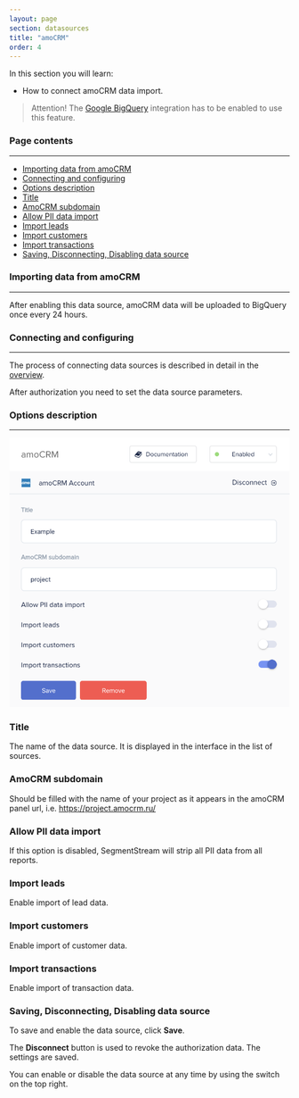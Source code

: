 ```yaml
---
layout: page
section: datasources
title: "amoCRM"
order: 4
---
```


In this section you will learn:
* How to connect amoCRM data import.

> Attention! The [Google BigQuery](/integrations/google-bigquery) integration has to be enabled to use this feature.

### Page contents
------
<ul class="page-navigation">
  <li><a href="#importing-data">Importing data from amoCRM</a></li>
  <li><a href="#connecting-and-configuring">Connecting and configuring</a></li>
  <li><a href="#options-description">Options description</a></li>
  <li><a href="#title">Title</a></li>
  <li><a href="#amocrm-subdomain">AmoCRM subdomain</a></li>
  <li><a href="#allow-pii-data-import">Allow PII data import</a></li>
  <li><a href="#import-leads">Import leads</a></li>
  <li><a href="#import-customers">Import customers</a></li>
  <li><a href="#import-transactions">Import transactions</a></li>
  <li><a href="#saving-disconnecting-disabling">Saving, Disconnecting, Disabling data source</a></li>
</ul>

### <a name="importing-data"></a>Importing data from amoCRM
------

After enabling this data source, amoCRM data will be uploaded to BigQuery once every 24 hours.

### <a name="connecting-and-configuring"></a>Connecting and configuring
------

The process of connecting data sources is described in detail in the [overview](https://docs.segmentstream.com/datasources/index).

After authorization you need to set the data source parameters.

### <a name="options-description"></a>Options description
------
![](/img/amocrm.png)

### <a name="title"></a>Title
The name of the data source. It is displayed in the interface in the list of sources.

### <a name="amocrm-subdomain"></a>AmoCRM subdomain
Should be filled with the name of your project as it appears in the amoCRM panel url, i.e. https://project.amocrm.ru/

### <a name="allow-pii-data-import"></a>Allow PII data import
If this option is disabled, SegmentStream will strip all PII data from all reports.

### <a name="import-leads"></a>Import leads
Enable import of lead data.

### <a name="import-customers"></a>Import customers
Enable import of customer data.

### <a name="import-transactions"></a>Import transactions
Enable import of transaction data.

### <a name="saving-disconnecting-disabling"></a>Saving, Disconnecting, Disabling data source
To save and enable the data source, click **Save**.

The **Disconnect** button is used to revoke the authorization data. The settings are saved.

You can enable or disable the data source at any time by using the switch on the top right.
